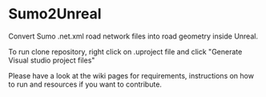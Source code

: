 # Sumo2Unreal
Convert Sumo .net.xml road network files into road geometry inside Unreal.

To run clone repository, right click on .uproject file and click "Generate Visual studio project files"

Please have a look at the wiki pages for requirements, instructions on how to run and resources if you want to contribute. 
